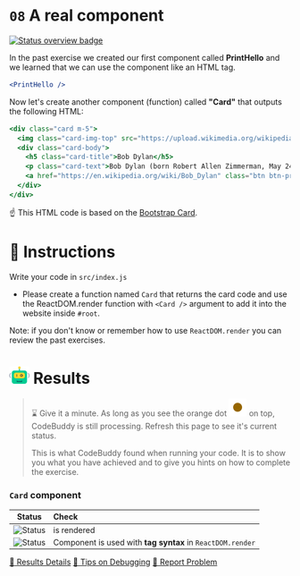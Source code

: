 # `08` A real component
[![Status overview badge](../../blob/badges/.github/badges/main/badge.svg)](#-results)



In the past exercise we created our first component called **PrintHello** and we learned that we can use the component like an HTML tag.
```jsx
<PrintHello />
```

Now let's create another component (function) called **"Card"** that outputs the following HTML:

```jsx
<div class="card m-5">
  <img class="card-img-top" src="https://upload.wikimedia.org/wikipedia/commons/thumb/0/02/Bob_Dylan_-_Azkena_Rock_Festival_2010_2.jpg/800px-Bob_Dylan_-_Azkena_Rock_Festival_2010_2.jpg" alt="Card image cap" />
  <div class="card-body">
    <h5 class="card-title">Bob Dylan</h5>
    <p class="card-text">Bob Dylan (born Robert Allen Zimmerman, May 24, 1941) is an American singer/songwriter, author, and artist who has been an influential figure in popular music and culture for more than five decades.</p>
    <a href="https://en.wikipedia.org/wiki/Bob_Dylan" class="btn btn-primary">Go to wikipedia</a>
  </div>
</div>
```

:point_up: This HTML code is based on the [Bootstrap Card](https://getbootstrap.com/docs/4.0/components/card/).

# :speech_balloon: Instructions

Write your code in `src/index.js`

- Please create a function named `Card` that returns the card code and use the ReactDOM.render function with `<Card />` argument to add it into the website inside `#root`.

Note: if you don't know or remember how to use `ReactDOM.render` you can review the past exercises.

[//]: # (autograding info start)
# <img src="https://github.com/DCI-EdTech/autograding-setup/raw/main/assets/bot-large.svg" alt="" data-canonical-src="https://github.com/DCI-EdTech/autograding-setup/raw/main/assets/bot-large.svg" height="31" /> Results
> ⌛ Give it a minute. As long as you see the orange dot ![processing](https://raw.githubusercontent.com/DCI-EdTech/autograding-setup/main/assets/processing.svg) on top, CodeBuddy is still processing. Refresh this page to see it's current status.
>
> This is what CodeBuddy found when running your code. It is to show you what you have achieved and to give you hints on how to complete the exercise.


### `Card` component

|                 Status                  | Check                                                                                    |
| :-------------------------------------: | :--------------------------------------------------------------------------------------- |
| ![Status](../../blob/badges/.github/badges/main/status0.svg) | is rendered |
| ![Status](../../blob/badges/.github/badges/main/status1.svg) | Component is used with **tag syntax** in `ReactDOM.render` |



[🔬 Results Details](../../actions)
[🐞 Tips on Debugging](https://github.com/DCI-EdTech/autograding-setup/wiki/How-to-work-with-CodeBuddy)
[📢 Report Problem](https://docs.google.com/forms/d/e/1FAIpQLSfS8wPh6bCMTLF2wmjiE5_UhPiOEnubEwwPLN_M8zTCjx5qbg/viewform?usp=pp_url&entry.652569746=SPA-component-real-component)


[//]: # (autograding info end)